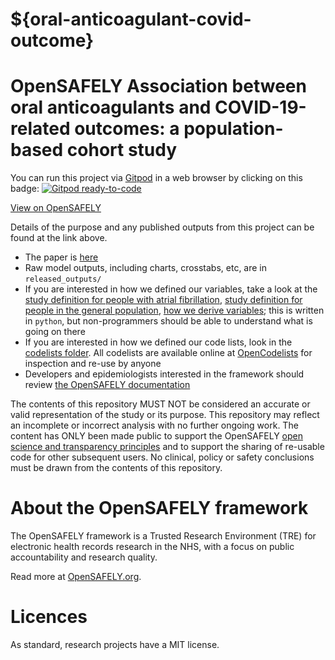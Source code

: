 # ${oral-anticoagulant-covid-outcome}

# OpenSAFELY Association between oral anticoagulants and COVID-19-related outcomes: a population-based cohort study

You can run this project via [Gitpod](https://gitpod.io) in a web browser by clicking on this badge: [![Gitpod ready-to-code](https://img.shields.io/badge/Gitpod-ready--to--code-908a85?logo=gitpod)](https://gitpod.io/#https://github.com/${oral-anticoagulant-covid-outcome})

[View on OpenSAFELY](https://jobs.opensafely.org/repo/https%253A%252F%252Fgithub.com%252Fopensafely%252F${oral-anticoagulant-covid-outcome})

Details of the purpose and any published outputs from this project can be found at the link above.

* The paper is [here](https://www.ncbi.nlm.nih.gov/pmc/articles/PMC9037187/)
* Raw model outputs, including charts, crosstabs, etc, are in `released_outputs/`
* If you are interested in how we defined our variables, take a look at the [study definition for people with atrial fibrillation](analysis/study_definition_af.py), [study definition for people in the general population](analysis/study_definition_general_population.py), [how we derive variables](analysis/common_variables.py); this is written in `python`, but non-programmers should be able to understand what is going on there
* If you are interested in how we defined our code lists, look in the [codelists folder](./codelists/). All codelists are available online at [OpenCodelists](https://codelists.opensafely.org/) for inspection and re-use by anyone
* Developers and epidemiologists interested in the framework should review [the OpenSAFELY documentation](https://docs.opensafely.org)

The contents of this repository MUST NOT be considered an accurate or valid representation of the study or its purpose. 
This repository may reflect an incomplete or incorrect analysis with no further ongoing work.
The content has ONLY been made public to support the OpenSAFELY [open science and transparency principles](https://www.opensafely.org/about/#contributing-to-best-practice-around-open-science) and to support the sharing of re-usable code for other subsequent users.
No clinical, policy or safety conclusions must be drawn from the contents of this repository.

# About the OpenSAFELY framework

The OpenSAFELY framework is a Trusted Research Environment (TRE) for electronic
health records research in the NHS, with a focus on public accountability and
research quality.

Read more at [OpenSAFELY.org](https://opensafely.org).

# Licences
As standard, research projects have a MIT license. 
